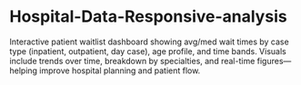 # Hospital-Data-Responsive-analysis
Interactive patient waitlist dashboard showing avg/med wait times by case type (inpatient, outpatient, day case), age profile, and time bands. Visuals include trends over time, breakdown by specialties, and real-time figures—helping improve hospital planning and patient flow.
